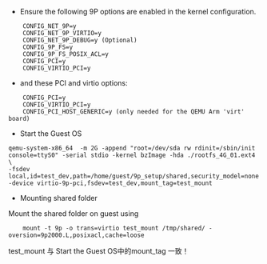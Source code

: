 - Ensure the following 9P options are enabled in the kernel configuration. 
```
    CONFIG_NET_9P=y
    CONFIG_NET_9P_VIRTIO=y
    CONFIG_NET_9P_DEBUG=y (Optional)
    CONFIG_9P_FS=y
    CONFIG_9P_FS_POSIX_ACL=y
    CONFIG_PCI=y
    CONFIG_VIRTIO_PCI=y
```

- and these PCI and virtio options: 
```
    CONFIG_PCI=y
    CONFIG_VIRTIO_PCI=y
    CONFIG_PCI_HOST_GENERIC=y (only needed for the QEMU Arm 'virt' board)
```

- Start the Guest OS 
```
qemu-system-x86_64  -m 2G -append "root=/dev/sda rw rdinit=/sbin/init console=ttyS0" -serial stdio -kernel bzImage -hda ./rootfs_4G_01.ext4 \
-fsdev local,id=test_dev,path=/home/guest/9p_setup/shared,security_model=none -device virtio-9p-pci,fsdev=test_dev,mount_tag=test_mount

```

- Mounting shared folder

Mount the shared folder on guest using 
```
    mount -t 9p -o trans=virtio test_mount /tmp/shared/ -oversion=9p2000.L,posixacl,cache=loose
```

test_mount 与 Start the Guest OS中的mount_tag 一致！
